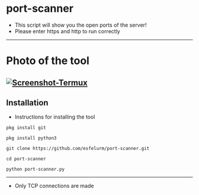 # port-scanner

- This script will show you the open ports of the server! 
- Please enter https and http to run correctly 
-------------------
# Photo of the tool 
<a href="https://ibb.co/6mKQsxn"><img src="https://i.ibb.co/nbXpkvg/Screenshot-Termux.jpg" alt="Screenshot-Termux" border="0"></a>
-------------------
## Installation 
- Instructions for installing the tool 

`pkg install git`

`pkg install python3`

`git clone https://github.com/esfelurm/port-scanner.git`

`cd port-scanner`

`python port-scanner.py`

-------------------------

- Only TCP connections are made 
